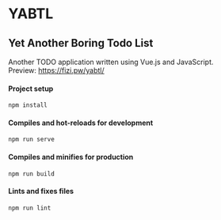 # YABTL

## Yet Another Boring Todo List

Another TODO application written using Vue.js and JavaScript.  
Preview: https://fizi.pw/yabtl/

#### Project setup

```
npm install
```

#### Compiles and hot-reloads for development

```
npm run serve
```

#### Compiles and minifies for production

```
npm run build
```

#### Lints and fixes files

```
npm run lint
```
